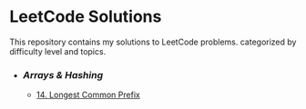 # LeetCode Solutions

This repository contains my solutions to LeetCode problems. categorized by
difficulty level and topics.

- ### _**Arrays & Hashing**_
    - [14. Longest Common Prefix](14-Longest-Common-Prefix.py)
